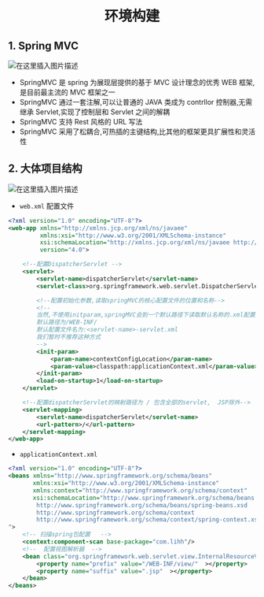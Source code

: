 <h1 align = "center">环境构建</h1>

## 1. Spring MVC

![在这里插入图片描述](https://img-blog.csdnimg.cn/722c52b9be384299b1eb83b694ae9e3f.png)

- SpringMVC 是 spring 为展现层提供的基于 MVC 设计理念的优秀 WEB 框架,是目前最主流的 MVC 框架之一
- SpringMVC 通过一套注解,可以让普通的 JAVA 类成为 contrllor 控制器,无需继承 Servlet,实现了控制层和 Servlet 之间的解耦
- SpringMVC 支持 Rest 风格的 URL 写法
- SpringMVC 采用了松耦合,可热插的主键结构,比其他的框架更具扩展性和灵活性

## 2. 大体项目结构

![在这里插入图片描述](https://img-blog.csdnimg.cn/bbc5258a22e345cead2dfb3fd5a96047.png)

- `web.xml` 配置文件

```xml
<?xml version="1.0" encoding="UTF-8"?>
<web-app xmlns="http://xmlns.jcp.org/xml/ns/javaee"
         xmlns:xsi="http://www.w3.org/2001/XMLSchema-instance"
         xsi:schemaLocation="http://xmlns.jcp.org/xml/ns/javaee http://xmlns.jcp.org/xml/ns/javaee/web-app_4_0.xsd"
         version="4.0">

    <!--配置DispatcherServlet -->
    <servlet>
        <servlet-name>dispatcherServlet</servlet-name>
        <servlet-class>org.springframework.web.servlet.DispatcherServlet</servlet-class>

        <!--配置初始化参数,读取springMVC的核心配置文件的位置和名称-->
        <!--
        当然,不使用initparam,springMVC会到一个默认路径下读取默认名称的.xml配置文件
        默认路径为/WEB-INF/
        默认配置文件名为:<servlet-name>-servlet.xml
        我们暂时不推荐这种方式
        -->
        <init-param>
            <param-name>contextConfigLocation</param-name>
            <param-value>classpath:applicationContext.xml</param-value>
        </init-param>
        <load-on-startup>1</load-on-startup>
    </servlet>

    <!--配置dispatcherServlet的映射路径为 / 包含全部的servlet,  JSP除外-->
    <servlet-mapping>
        <servlet-name>dispatcherServlet</servlet-name>
        <url-pattern>/</url-pattern>
    </servlet-mapping>
</web-app>
```

- `applicationContext.xml`

```xml
<?xml version="1.0" encoding="UTF-8"?>
<beans xmlns="http://www.springframework.org/schema/beans"
       xmlns:xsi="http://www.w3.org/2001/XMLSchema-instance"
       xmlns:context="http://www.springframework.org/schema/context"
       xsi:schemaLocation="http://www.springframework.org/schema/beans
        http://www.springframework.org/schema/beans/spring-beans.xsd
        http://www.springframework.org/schema/context
        http://www.springframework.org/schema/context/spring-context.xsd
">
    <!-- 扫描spring包配置   -->
    <context:component-scan base-package="com.lihh"/>
    <!--  配置视图解析器  -->
    <bean class="org.springframework.web.servlet.view.InternalResourceViewResolver">
        <property name="prefix" value="/WEB-INF/view/"  ></property>
        <property name="suffix" value=".jsp"  ></property>
    </bean>
</beans>
```
